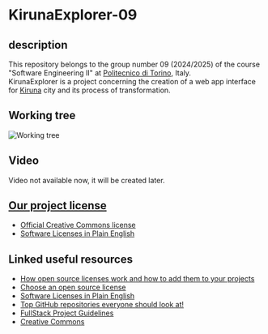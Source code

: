 # KirunaExplorer-09

## description

This repository belongs to the group number 09 (2024/2025) of the course "Software Engineering II" at [Politecnico di Torino](https://www.polito.it/), Italy.  
KirunaExplorer is a project concerning the creation of a web app interface for [Kiruna](https://it.wikipedia.org/wiki/Kiruna) city and its process of transformation.

## Working tree

![Working tree](./)

## Video

Video not available now, it will be created later.

## [Our project license](./LICENSE.md)

- [Official Creative Commons license](https://creativecommons.org/licenses/by-nc-sa/4.0/)
- [Software Licenses in Plain English](https://www.tldrlegal.com/license/creative-commons-attribution-noncommercial-sharealike-4-0-international-cc-by-nc-sa-4-0)

## Linked useful resources

- [How open source licenses work and how to add them to your projects](https://www.freecodecamp.org/news/how-open-source-licenses-work-and-how-to-add-them-to-your-projects-34310c3cf94)
- [Choose an open source license](https://choosealicense.com/)
- [Software Licenses in Plain English](https://www.tldrlegal.com/)
- [Top GitHub repositories everyone should look at!](https://github.com/sachin-source/top-github-repositories-which-everyone-should-look)
- [FullStack Project Guidelines](https://github.com/sergeyleschev/sergeyleschev/blob/main/sergeyleschev-fullstack-project-guidelines.md)
- [Creative Commons](https://creativecommons.org/)
